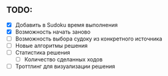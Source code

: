 ## TODO:
- [x] Добавить в Sudoku время выполнения
- [x] Возможность начать заново
- [ ] Возможность выбора судоку из конкретного источника
- [ ] Новые алгоритмы решения
- [ ] Статистика решения
    - [ ] Количество сделанных ходов
- [ ] Троттлинг для визуализации решения
